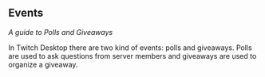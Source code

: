 ## Events
*A guide to Polls and Giveaways*

In Twitch Desktop there are two kind of events: polls and giveaways. Polls are used to ask questions from server members and giveaways are used to organize a giveaway.



[ui navigation events hover]: http://i.imgur.com/IFdgYT3.png "Click to see current events"
[ui sidebar poll]: http://i.imgur.com/9q5C6Ex.png "Poll in sidebar"
[admin events polls]: (http://i.imgur.com/QSSXj4O.png) "Polls in admin panel"
[admin events polls existing]: http://i.imgur.com/C5zNQIn.png "Existing poll in admin panel"
[admin events giveaways]: http://i.imgur.com/rKfO5Z7.png "Giveaways in admin panel"
[admin events polls past]: http://i.imgur.com/ASaKmj5.png "Past polls in admin panel"
[admin events giveaways past]: http://i.imgur.com/yV1Chzv.png "Past giveaways in admin panel"
